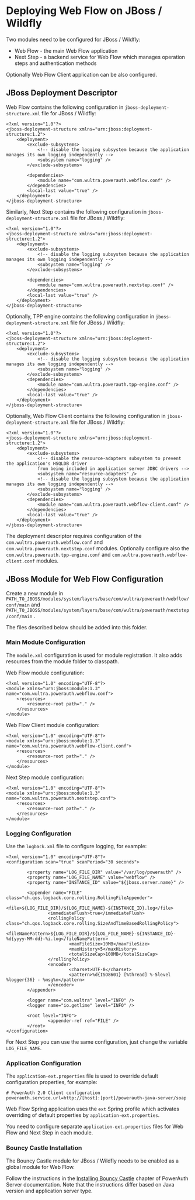 # Deploying Web Flow on JBoss / Wildfly

Two modules need to be configured for JBoss / Wildfly:
- Web Flow - the main Web Flow application
- Next Step - a backend service for Web Flow which manages operation steps and authentication methods

Optionally Web Flow Client application can be also configured. 

## JBoss Deployment Descriptor 

Web Flow contains the following configuration in `jboss-deployment-structure.xml` file for JBoss / Wildfly:

```
<?xml version="1.0"?>
<jboss-deployment-structure xmlns="urn:jboss:deployment-structure:1.2">
	<deployment>
		<exclude-subsystems>
			<!-- disable the logging subsystem because the application manages its own logging independently -->
			<subsystem name="logging" />
		</exclude-subsystems>

		<dependencies>
			<module name="com.wultra.powerauth.webflow.conf" />
		</dependencies>
		<local-last value="true" />
	</deployment>
</jboss-deployment-structure>
```

Similarly, Next Step contains the following configuration in `jboss-deployment-structure.xml` file for JBoss / Wildfly:
```
<?xml version="1.0"?>
<jboss-deployment-structure xmlns="urn:jboss:deployment-structure:1.2">
	<deployment>
		<exclude-subsystems>
			<!-- disable the logging subsystem because the application manages its own logging independently -->
			<subsystem name="logging" />
		</exclude-subsystems>

		<dependencies>
			<module name="com.wultra.powerauth.nextstep.conf" />
		</dependencies>
		<local-last value="true" />
	</deployment>
</jboss-deployment-structure>
```

Optionally, TPP engine contains the following configuration in `jboss-deployment-structure.xml` file for JBoss / Wildfly:
```
<?xml version="1.0"?>
<jboss-deployment-structure xmlns="urn:jboss:deployment-structure:1.2">
	<deployment>
		<exclude-subsystems>
			<!-- disable the logging subsystem because the application manages its own logging independently -->
			<subsystem name="logging" />
		</exclude-subsystems>
		<dependencies>
			<module name="com.wultra.powerauth.tpp-engine.conf" />
		</dependencies>
		<local-last value="true" />
	</deployment>
</jboss-deployment-structure>
```

Optionally, Web Flow Client contains the following configuration in `jboss-deployment-structure.xml` file for JBoss / Wildfly:

```
<?xml version="1.0"?>
<jboss-deployment-structure xmlns="urn:jboss:deployment-structure:1.2">
	<deployment>
		<exclude-subsystems>
			<!-- disable the resource-adapters subsystem to prevent the application's HSQLDB driver
			from being included in application server JDBC drivers -->
			<subsystem name="resource-adapters" />
			<!-- disable the logging subsystem because the application manages its own logging independently -->
			<subsystem name="logging" />
		</exclude-subsystems>
		<dependencies>
			<module name="com.wultra.powerauth.webflow-client.conf" />
		</dependencies>
		<local-last value="true" />
	</deployment>
</jboss-deployment-structure>
```

The deployment descriptor requires configuration of the `com.wultra.powerauth.webflow.conf` and `com.wultra.powerauth.nextstep.conf` modules.
Optionally configure also the `com.wultra.powerauth.tpp-engine.conf` and `com.wultra.powerauth.webflow-client.conf` modules.

## JBoss Module for Web Flow Configuration

Create a new module in `PATH_TO_JBOSS/modules/system/layers/base/com/wultra/powerauth/webflow/conf/main` and `PATH_TO_JBOSS/modules/system/layers/base/com/wultra/powerauth/nextstep/conf/main` .

The files described below should be added into this folder.

### Main Module Configuration

The `module.xml` configuration is used for module registration. It also adds resources from the module folder to classpath.

Web Flow module configuration:
```
<?xml version="1.0" encoding="UTF-8"?>
<module xmlns="urn:jboss:module:1.3" name="com.wultra.powerauth.webflow.conf">
    <resources>
        <resource-root path="." />
    </resources>
</module>
```

Web Flow Client module configuration:
```
<?xml version="1.0" encoding="UTF-8"?>
<module xmlns="urn:jboss:module:1.3" name="com.wultra.powerauth.webflow-client.conf">
    <resources>
        <resource-root path="." />
    </resources>
</module>
```

Next Step module configuration: 
```
<?xml version="1.0" encoding="UTF-8"?>
<module xmlns="urn:jboss:module:1.3" name="com.wultra.powerauth.nextstep.conf">
    <resources>
        <resource-root path="." />
    </resources>
</module>
```

### Logging Configuration

Use the `logback.xml` file to configure logging, for example:
```
<?xml version="1.0" encoding="UTF-8"?>
<configuration scan="true" scanPeriod="30 seconds">

        <property name="LOG_FILE_DIR" value="/var/log/powerauth" />
        <property name="LOG_FILE_NAME" value="webflow" />
        <property name="INSTANCE_ID" value="${jboss.server.name}" />

        <appender name="FILE" class="ch.qos.logback.core.rolling.RollingFileAppender">
                <file>${LOG_FILE_DIR}/${LOG_FILE_NAME}-${INSTANCE_ID}.log</file>
                <immediateFlush>true</immediateFlush>
                <rollingPolicy class="ch.qos.logback.core.rolling.SizeAndTimeBasedRollingPolicy">
                        <fileNamePattern>${LOG_FILE_DIR}/${LOG_FILE_NAME}-${INSTANCE_ID}-%d{yyyy-MM-dd}-%i.log</fileNamePattern>
                        <maxFileSize>10MB</maxFileSize>
                        <maxHistory>5</maxHistory>
                        <totalSizeCap>100MB</totalSizeCap>
                </rollingPolicy>
                <encoder>
                        <charset>UTF-8</charset>
                        <pattern>%d{ISO8601} [%thread] %-5level %logger{36} - %msg%n</pattern>
                </encoder>
        </appender>

        <logger name="com.wultra" level="INFO" />
        <logger name="io.getlime" level="INFO" />

        <root level="INFO">
                <appender-ref ref="FILE" />
        </root>
</configuration>
```

For Next Step you can use the same configuration, just change the variable `LOG_FILE_NAME`.

### Application Configuration

The `application-ext.properties` file is used to override default configuration properties, for example:
```
# PowerAuth 2.0 Client configuration
powerauth.service.url=http://[host]:[port]/powerauth-java-server/soap
```

Web Flow Spring application uses the `ext` Spring profile which activates overriding of default properties by `application-ext.properties`.

You need to configure separate `application-ext.properties` files for Web Flow and Next Step in each module. 

### Bouncy Castle Installation

The Bouncy Castle module for JBoss / Wildfly needs to be enabled as a global module for Web Flow.

Follow the instructions in the [Installing Bouncy Castle](https://github.com/wultra/powerauth-server/blob/develop/docs/Installing-Bouncy-Castle.md) chapter of PowerAuth Server documentation. 
Note that the instructions differ based on Java version and application server type.
